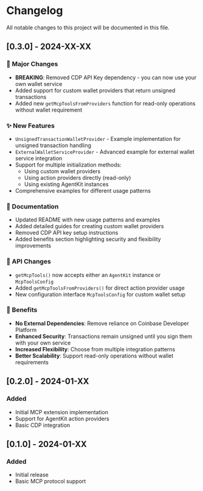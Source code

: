 # Changelog

All notable changes to this project will be documented in this file.

## [0.3.0] - 2024-XX-XX

### 🎉 Major Changes

- **BREAKING**: Removed CDP API Key dependency - you can now use your own wallet service
- Added support for custom wallet providers that return unsigned transactions
- Added new `getMcpToolsFromProviders` function for read-only operations without wallet requirement

### ✨ New Features

- `UnsignedTransactionWalletProvider` - Example implementation for unsigned transaction handling
- `ExternalWalletServiceProvider` - Advanced example for external wallet service integration
- Support for multiple initialization methods:
  - Using custom wallet providers
  - Using action providers directly (read-only)
  - Using existing AgentKit instances
- Comprehensive examples for different usage patterns

### 📝 Documentation

- Updated README with new usage patterns and examples
- Added detailed guides for creating custom wallet providers
- Removed CDP API key setup instructions
- Added benefits section highlighting security and flexibility improvements

### 🔧 API Changes

- `getMcpTools()` now accepts either an `AgentKit` instance or `McpToolsConfig`
- Added `getMcpToolsFromProviders()` for direct action provider usage
- New configuration interface `McpToolsConfig` for custom wallet setup

### 🚀 Benefits

- **No External Dependencies**: Remove reliance on Coinbase Developer Platform
- **Enhanced Security**: Transactions remain unsigned until you sign them with your own service
- **Increased Flexibility**: Choose from multiple integration patterns
- **Better Scalability**: Support read-only operations without wallet requirements

## [0.2.0] - 2024-01-XX

### Added
- Initial MCP extension implementation
- Support for AgentKit action providers
- Basic CDP integration

## [0.1.0] - 2024-01-XX

### Added
- Initial release
- Basic MCP protocol support
